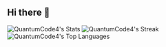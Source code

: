 ## Hi there 👋

![QuantumCode4's Stats](https://github-readme-stats.vercel.app/api?username=QuantumCode4&theme=vue-dark&show_icons=true&hide_border=true&count_private=true)
![QuantumCode4's Streak](https://github-readme-streak-stats.herokuapp.com/?user=QuantumCode4&theme=vue-dark&hide_border=true)
![QuantumCode4's Top Languages](https://github-readme-stats.vercel.app/api/top-langs/?username=QuantumCode4&theme=vue-dark&show_icons=true&hide_border=true&layout=compact)
